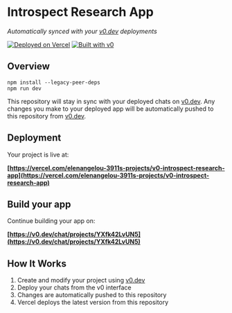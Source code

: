 # Introspect Research App

*Automatically synced with your [v0.dev](https://v0.dev) deployments*

[![Deployed on Vercel](https://img.shields.io/badge/Deployed%20on-Vercel-black?style=for-the-badge&logo=vercel)](https://vercel.com/elenangelou-3911s-projects/v0-introspect-research-app)
[![Built with v0](https://img.shields.io/badge/Built%20with-v0.dev-black?style=for-the-badge)](https://v0.dev/chat/projects/YXfk42LvUN5)

## Overview

```
npm install --legacy-peer-deps
npm run dev
```

This repository will stay in sync with your deployed chats on [v0.dev](https://v0.dev).
Any changes you make to your deployed app will be automatically pushed to this repository from [v0.dev](https://v0.dev).

## Deployment

Your project is live at:

**[https://vercel.com/elenangelou-3911s-projects/v0-introspect-research-app](https://vercel.com/elenangelou-3911s-projects/v0-introspect-research-app)**

## Build your app

Continue building your app on:

**[https://v0.dev/chat/projects/YXfk42LvUN5](https://v0.dev/chat/projects/YXfk42LvUN5)**

## How It Works

1. Create and modify your project using [v0.dev](https://v0.dev)
2. Deploy your chats from the v0 interface
3. Changes are automatically pushed to this repository
4. Vercel deploys the latest version from this repository